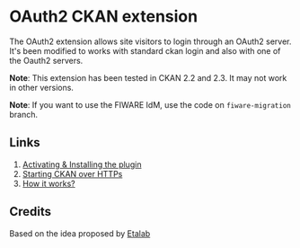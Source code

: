 OAuth2 CKAN extension   
=====================

The OAuth2 extension allows site visitors to login through an OAuth2 server. It's been modified to works with standard ckan login and also with one of the Oauth2 servers.

**Note**: This extension has been tested in CKAN 2.2 and 2.3. It may not work in other versions.

**Note**: If you want to use the FIWARE IdM, use the code on `fiware-migration` branch. 


Links
-------------------------

1. [Activating & Installing the plugin](https://github.com/conwetlab/ckanext-oauth2/wiki/Activating-and-Installing)
2. [Starting CKAN over HTTPs](https://github.com/conwetlab/ckanext-oauth2/wiki/Starting-CKAN-over-HTTPs)
3. [How it works?](https://github.com/conwetlab/ckanext-oauth2/wiki/How-it-works%3F)
 
Credits
-------
Based on the idea proposed by [Etalab](https://github.com/etalab/ckanext-oauth2)
